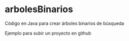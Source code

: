 # arbolesBinarios
Código en Java para crear árboles binarios de búsqueda

Ejemplo para subir un proyecto en github
